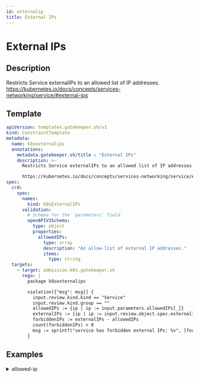 ```yaml
---
id: externalip
title: External IPs
---
```


# External IPs

## Description
Restricts Service externalIPs to an allowed list of IP addresses.
https://kubernetes.io/docs/concepts/services-networking/service/#external-ips

## Template
```yaml
apiVersion: templates.gatekeeper.sh/v1
kind: ConstraintTemplate
metadata:
  name: k8sexternalips
  annotations:
    metadata.gatekeeper.sh/title : "External IPs"
    description: >-
      Restricts Service externalIPs to an allowed list of IP addresses.

      https://kubernetes.io/docs/concepts/services-networking/service/#external-ips
spec:
  crd:
    spec:
      names:
        kind: K8sExternalIPs
      validation:
        # Schema for the `parameters` field
        openAPIV3Schema:
          type: object
          properties:
            allowedIPs:
              type: array
              description: "An allow-list of external IP addresses."
              items:
                type: string
  targets:
    - target: admission.k8s.gatekeeper.sh
      rego: |
        package k8sexternalips

        violation[{"msg": msg}] {
          input.review.kind.kind == "Service"
          input.review.kind.group == ""
          allowedIPs := {ip | ip := input.parameters.allowedIPs[_]}
          externalIPs := {ip | ip := input.review.object.spec.externalIPs[_]}
          forbiddenIPs := externalIPs - allowedIPs
          count(forbiddenIPs) > 0
          msg := sprintf("service has forbidden external IPs: %v", [forbiddenIPs])
        }
```

## Examples
<details>
<summary>allowed-ip</summary><blockquote>

<details>
<summary>constraint</summary>

```yaml
apiVersion: constraints.gatekeeper.sh/v1beta1
kind: K8sExternalIPs
metadata:
  name: external-ips
spec:
  match:
    kinds:
      - apiGroups: [""]
        kinds: ["Service"]
  parameters:
    allowedIPs:
      - "203.0.113.0"
```

</details>
<details>
<summary>example_allowed</summary>

```yaml
apiVersion: v1
kind: Service
metadata:
  name: allowed-external-ip
spec:
  selector:
    app: MyApp
  ports:
    - name: http
      protocol: TCP
      port: 80
      targetPort: 8080
  externalIPs:
    - 203.0.113.0
```

</details>
<details>
<summary>example_disallowed</summary>

```yaml
apiVersion: v1
kind: Service
metadata:
  name: disallowed-external-ip
spec:
  selector:
    app: MyApp
  ports:
  - name: http
    protocol: TCP
    port: 80
    targetPort: 8080
  externalIPs:
    - 1.1.1.1
```

</details>


</blockquote></details>
